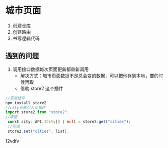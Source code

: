 # 城市页面

1. 创建仓库
2. 创建路由
3. 书写逻辑代码

## 遇到的问题

1. 调用接口数据每次页面更新都重新调用
   - 解决方式：城市页面数据不是总会变的数据，可以把他存到本地，要的时候再取
   - 借助 store2 这个插件

```ts
//安装插件
npm install store2
//city仓库引入此插件
import store2 from "store2";
//取值
 const city: API.ICity[] | null = store2.get("cities");
 //写值
 store2.set("cities", list);
```

12vdfv
